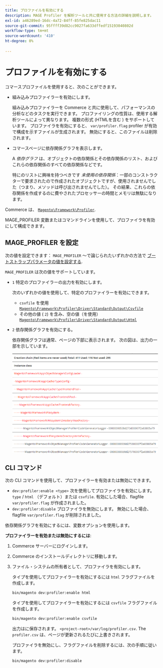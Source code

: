 ```yaml
---
title: プロファイルを有効にする
description: MAGE Profiler を解析ツールと共に使用する方法の詳細を説明します。
exl-id: a46289ed-16dc-4a72-84ff-85fe825dac11
source-git-commit: 95ffff39d82cc9027fa633dffedf15193040802d
workflow-type: tm+mt
source-wordcount: '410'
ht-degree: 0%

---
```


# プロファイルを有効にする

コマースプロファイルを使用すると、次のことができます。

- 組み込みプロファイラーを有効にします。

  組み込みプロファイラーを Commerce と共に使用して、パフォーマンスの分析などのタスクを実行できます。 プロファイリングの性質は、使用する解析ツールによって異なります。 複数の形式 (HTMLを含む ) をサポートしています。 プロファイラを有効にすると、 `var/profiler.flag` profiler が有効で構成を示すファイルが生成されます。 無効にすると、このファイルは削除されます。

- コマースページに依存関係グラフを表示します。

  A _依存グラフ_ は、オブジェクトの依存関係とその依存関係のリスト、およびこれらの依存関係のすべての依存関係などです。

  特にのリストに興味を持つべきです _未使用の依存関係_：一部のコンストラクターで要求されたので作成されたオブジェクトですが、使用されませんでした（つまり、メソッドは呼び出されませんでした）。 その結果、これらの依存関係を作成するのに費やされたプロセッサーの時間とメモリは無駄になります。

Commerce は、 [`Magento\Framework\Profiler`][profiler].

MAGE_PROFILER 変数またはコマンドラインを使用して、プロファイラを有効にして構成できます。

## MAGE_PROFILER を設定

次の値を設定できます： `MAGE_PROFILER` ～で論じられたいずれかの方法で [ブートストラップパラメータの値を設定する](../bootstrap/set-parameters.md).

`MAGE_PROFILER` は次の値をサポートしています。

- `1` 特定のプロファイラーの出力を有効にします。

  次のいずれかの値を使用して、特定のプロファイラーを有効にできます。

   - `csvfile` を使用 [`Magento\Framework\Profiler\Driver\Standard\Output\Csvfile`][csvfile]
   - その他の値 ( `2`) を含み、空の値（を使用） [`Magento\Framework\Profiler\Driver\Standard\Output\Html`][html]

- `2` 依存関係グラフを有効にする。

  依存関係グラフは通常、ページの下部に表示されます。 次の図は、出力の一部を示しています。

  ![依存関係グラフ](../../assets/configuration/depend-graphs.png)

## CLI コマンド

次の CLI コマンドを使用して、プロファイラーを有効または無効にできます。

- `dev:profiler:enable <type>` 次を使用してプロファイラを有効にします。 `type` / `html` （デフォルト）または `csvfile`. 有効にした場合、flagfile `var/profiler.flag` が作成されました。
- `dev:profiler:disable` プロファイラを無効にします。 無効にした場合、flagfile `var/profiler.flag` が削除されました。

依存関係グラフを有効にするには、変数オプションを使用します。

**プロファイラーを有効または無効にするには**:

1. Commerce サーバーにログインします。
1. Commerce のインストールディレクトリに移動します。
1. ファイル・システムの所有者として、プロファイラを有効にします。

   タイプを使用してプロファイラーを有効にするには `html` フラグファイルを作成します。

   ```bash
   bin/magento dev:profiler:enable html
   ```

   タイプを使用してプロファイラーを有効にするには `csvfile` フラグファイルを作成します。

   ```bash
   bin/magento dev:profiler:enable csvfile
   ```

   出力はに保存されます。 `<project-root>/var/log/profiler.csv`. The `profiler.csv` は、ページが更新されるたびに上書きされます。

   プロファイラを無効にし、フラグファイルを削除するには、次の手順に従います。

   ```bash
   bin/magento dev:profiler:disable
   ```

<!-- link definitions -->

[csvfile]: https://github.com/magento/magento2/blob/2.4/lib/internal/Magento/Framework/Profiler/Driver/Standard/Output/Csvfile.php
[html]: https://github.com/magento/magento2/blob/2.4/lib/internal/Magento/Framework/Profiler/Driver/Standard/Output/Html.php
[profiler]: https://github.com/magento/magento2/blob/2.4/lib/internal/Magento/Framework/Profiler.php
